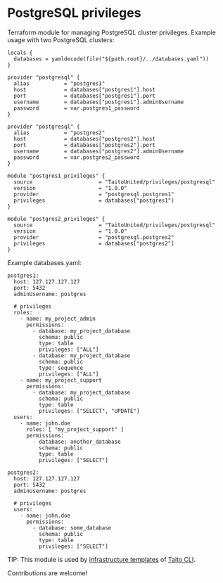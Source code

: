 # PostgreSQL privileges

Terraform module for managing PostgreSQL cluster privileges. Example usage with two PostgreSQL clusters:

```
locals {
  databases = yamldecode(file("${path.root}/../databases.yaml"))
}

provider "postgresql" {
  alias           = "postgres1"
  host            = databases["postgres1"].host
  port            = databases["postgres1"].port
  username        = databases["postgres1"].adminUsername
  password        = var.postgres1_password
}

provider "postgresql" {
  alias           = "postgres2"
  host            = databases["postgres2"].host
  port            = databases["postgres2"].port
  username        = databases["postgres2"].adminUsername
  password        = var.postgres2_password
}

module "postgres1_privileges" {
  source                     = "TaitoUnited/privileges/postgresql"
  version                    = "1.0.0"
  provider                   = "postgresql.postgres1"
  privileges                 = databases["postgres1"]
}

module "postgres2_privileges" {
  source                     = "TaitoUnited/privileges/postgresql"
  version                    = "1.0.0"
  provider                   = "postgresql.postgres2"
  privileges                 = databases["postgres2"]
}
```

Example databases.yaml:

```
postgres1:
  host: 127.127.127.127
  port: 5432
  adminUsername: postgres

  # privileges
  roles:
    - name: my_project_admin
      permissions:
        - database: my_project_database
          schema: public
          type: table
          privileges: ["ALL"]
        - database: my_project_database
          schema: public
          type: sequence
          privileges: ["ALL"]
    - name: my_project_support
      permissions:
        - database: my_project_database
          schema: public
          type: table
          privileges: ["SELECT", "UPDATE"]
  users:
    - name: john.doe
      roles: [ "my_project_support" ]
      permissions:
        - database: another_database
          schema: public
          type: table
          privileges: ["SELECT"]

postgres2:
  host: 127.127.127.127
  port: 5432
  adminUsername: postgres

  # privileges
  users:
    - name: john.doe
      permissions:
        - database: some_database
          schema: public
          type: table
          privileges: ["SELECT"]
```

TIP: This module is used by [infrastructure templates](https://taitounited.github.io/taito-cli/templates#infrastructure-templates) of [Taito CLI](https://taitounited.github.io/taito-cli/).

Contributions are welcome!
